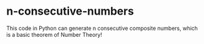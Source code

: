 # n-consecutive-numbers
This code in Python can generate n consecutive composite numbers, which is a basic theorem of Number Theory!
